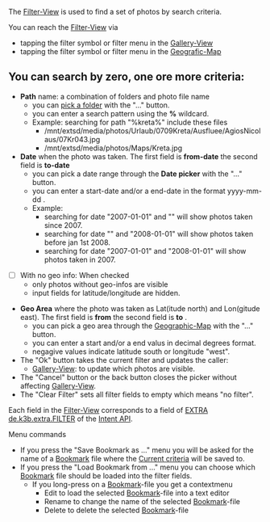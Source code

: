 The [Filter-View](Filter-View) is used to find a set of photos by search criteria. 

You can reach the [Filter-View](Filter-View) via

* tapping the filter symbol or filter menu in the [Gallery-View](Gallery-View)
* tapping the filter symbol or filter menu in the [Geografic-Map](https://github.com/k3b/AndroFotoFinder/wiki/geographic-map)

## You can search by zero, one ore more criteria:

* **Path** name: a combination of folders and photo file name
	* you can [pick a folder](Folder-Picker) with the "..." button.
	* you can enter a search pattern using the **%** wildcard.
	* Example: searching for path "%kreta%" include these files
		* /mnt/extsd/media/photos/Urlaub/0709Kreta/Ausfluee/AgiosNicolaus/07Kr043.jpg
		* /mnt/extsd/media/photos/Maps/Kreta.jpg
* **Date** when the photo was taken. The first field is **from-date** the second field is **to-date** 
	* you can pick a date range through the **Date picker** with the "..." button. 
	* you can enter a start-date and/or a end-date in the format yyyy-mm-dd .
	* Example: 
		* searching for date "2007-01-01" and "" will show photos taken since 2007.
		* searching for date "" and "2008-01-01" will show photos taken before jan 1st 2008.
		* searching for date "2007-01-01" and "2008-01-01" will show photos taken in 2007.
* [ ] With no geo info: When checked 
	* only photos without geo-infos are visible
	* input fields for latitude/longitude are hidden.
* **Geo Area** where the photo was taken as Lat(itude north) and Lon(gitude east).  The first field is **from** the second field is **to** .
	* you can pick a geo area through the [Geographic-Map](Geographic-Map) with the "..." button. 
	* you can enter a start and/or a end valus in decimal degrees format.
	* negagive values indicate latitude south or longitude "west".
* The "Ok" button takes the current filter and updates the caller:
  * [Gallery-View](Gallery-View): to update which photos are visible.
* The "Cancel" button or the back button closes the picker without affecting [Gallery-View](Gallery-View).
* The "Clear Filter" sets all filter fields to empty which means "no filter".

Each field in the [Filter-View](Filter-View) corresponds to a field of [EXTRA de.k3b.extra.FILTER](intentapi#filter) of the [Intent API](https://github.com/k3b/AndroFotoFinder/wiki/intentapi).

Menu commands

* If you press the "Save Bookmark as ..." menu you will be asked for the name of a [Bookmark](Bookmarks) file where the [Current criteria](Gallery-View#CurrentSet) will be saved to.
* If you press the "Load Bookmark from ..." menu  you can choose which [Bookmark](Bookmarks) file should be loaded into the filter fields.
	* If you long-press on a [Bookmark](Bookmarks)-file you get a contextmenu
		* Edit to load the selected [Bookmark](Bookmarks)-file into a text editor
		* Rename to change the name of the selected [Bookmark](Bookmarks)-file
		* Delete to delete the selected [Bookmark](Bookmarks)-file
